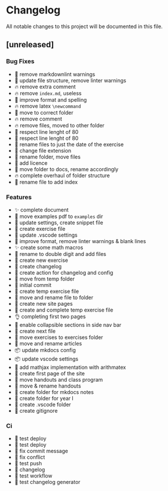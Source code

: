# Changelog

All notable changes to this project will be documented in this file.

## [unreleased]

### Bug Fixes

- :rotating_light:  remove markdownlint warnings
- :art:  update file structure, remove linter warnings
- :fire:  remove extra comment
- :fire:  remove `index.md`, useless
- :art:  improve format and spelling
- :fire:  remove latex `\newcommand`
- :truck:  move to correct folder
- :fire:  remove comment
- :fire:  remove files, moved to other folder
- :rotating_light:  respect line lenght of 80
- :rotating_light:  respect line lenght of 80
- :truck:  rename files to just the date of the exercise
- :bug:  change file extension
- :truck:  rename folder, move files
- :page_facing_up:  add licence
- :truck:  move folder to docs, rename accordingly
- :fire:  complete overhaul of folder structure
- :truck:  rename file to add index

### Features

- :sparkles:  complete document
- :truck:  move examples pdf to `examples` dir
- :speech_balloon:  update settings, create snippet file
- :tada:  create exercise file
- :speech_balloon:  update .vscode settings
- :art:  improve format, remove linter warnings & blank lines
- :sparkles:  create some math macros
- :truck:  rename to double digit and add files
- :tada:  create new exercise
- :tada:  create changelog
- :tada:  create action for changelog and config
- :truck:  move from temp folder
- :tada:  initial commit
- :tada:  create temp exercise file
- :truck:  move and rename file to folder
- :tada:  create new site pages
- :tada:  create and complete temp exercise file
- :ok_hand:  completing first two pages
- :lipstick:  enable collapsible sections in side nav bar
- :tada:  create next file
- :truck:  move exercises to exercises folder
- :truck:  move and rename articles
- :package:  update mkdocs config
- :package:  update vscode settings
- :tada:  add mathjax implementation with arithmatex
- :tada:  create first page of the site
- :truck:  move handouts and class program
- :truck:  move & rename handouts
- :tada:  create folder for mkdocs notes
- :tada:  create folder for year I
- :tada:  create .vscode folder
- :tada:  create gitignore

### Ci

- :construction:  test deploy
- :construction:  test deploy
- :green_heart:  fix commit message
- :green_heart:  fix conflict
- :green_heart:  test push
- :green_heart:  changelog
- :green_heart:  test workflow
- :green_heart:  test changelog generator

<!-- generated by git-cliff -->

